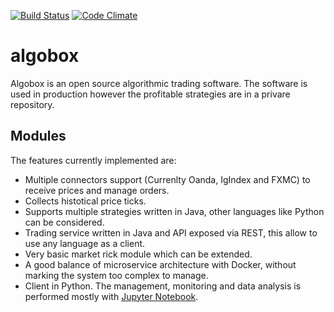 [![Build Status](https://travis-ci.org/melphi/algobox.svg?branch=master)](https://travis-ci.org/melphi/algobox)
[![Code Climate](https://codeclimate.com/github/melphi/algobox/badges/gpa.svg)](https://codeclimate.com/github/melphi/algobox)

# algobox

Algobox is an open source algorithmic trading software. The software is used in production however the profitable strategies are in a privare repository.

## Modules
The features currently implemented are:

* Multiple connectors support (Currenlty Oanda, IgIndex and FXMC) to receive prices and manage orders.
* Collects histotical price ticks.
* Supports multiple strategies written in Java, other languages like Python can be considered.
* Trading service written in Java and API exposed via REST, this allow to use any language as a client.
* Very basic market rick module which can be extended.
* A good balance of microservice architecture with Docker, without marking the system too complex to manage.
* Client in Python. The management, monitoring and data analysis is performed mostly with [Jupyter Notebook](http://jupyter.org).
